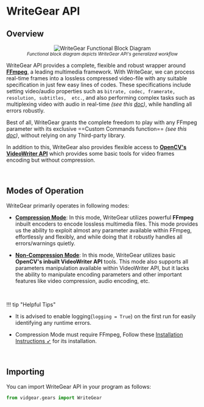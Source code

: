 <!--
===============================================
vidgear library source-code is deployed under the Apache 2.0 License:

Copyright (c) 2019-2020 Abhishek Thakur(@abhiTronix) <abhi.una12@gmail.com>

Licensed under the Apache License, Version 2.0 (the "License");
you may not use this file except in compliance with the License.
You may obtain a copy of the License at

   http://www.apache.org/licenses/LICENSE-2.0

Unless required by applicable law or agreed to in writing, software
distributed under the License is distributed on an "AS IS" BASIS,
WITHOUT WARRANTIES OR CONDITIONS OF ANY KIND, either express or implied.
See the License for the specific language governing permissions and
limitations under the License.
===============================================
-->

# WriteGear API 


## Overview

<p align="center">
  <img src="/assets/images/writegear.png" alt="WriteGear Functional Block Diagram" title="Designed by Abhishek Thakur(@abhiTronix), under CC-BY-NC-SA 4.0 License"/>
  <br>
  <sub><i>Functional block diagram depicts WriteGear API's generalized workflow</i></sub>
</p>

WriteGear API provides a complete, flexible and robust wrapper around [**FFmpeg**](https://ffmpeg.org/), a leading multimedia framework. With WriteGear, we can process real-time frames into a lossless compressed video-file with any suitable specification in just few easy lines of codes. These specifications include setting video/audio properties such as `bitrate, codec, framerate, resolution, subtitles,  etc.`, and also performing complex tasks such as multiplexing video with audio in real-time _(see this [doc](https://github.com/abhiTronix/vidgear/wiki/Working-with-Audio#a-live-audio-input-to-writegear-class))_, while handling all errors robustly. 

Best of all, WriteGear grants the complete freedom to play with any FFmpeg parameter with its exclusive ==Custom Commands function== _(see this [doc](/gears/writegear/compression/advanced/cciw/))_, without relying on any Third-party library.

In addition to this, WriteGear also provides flexible access to [**OpenCV's VideoWriter API**](https://docs.opencv.org/3.4/d8/dfe/classcv_1_1VideoCapture.html) which provides some basic tools for video frames encoding but without compression.


&nbsp; 

## Modes of Operation

WriteGear primarily operates in following modes:

* [**Compression Mode**](/gears/writegear/compression/overview/): In this mode, WriteGear utilizes powerful **FFmpeg** inbuilt encoders to encode lossless multimedia files. This mode provides us the ability to exploit almost any parameter available within FFmpeg, effortlessly and flexibly, and while doing that it robustly handles all errors/warnings quietly.

* [**Non-Compression Mode**](/gears/writegear/non_compression/overview/): In this mode, WriteGear utilizes basic **OpenCV's inbuilt VideoWriter API** tools. This mode also supports all parameters manipulation available within VideoWriter API, but it lacks the ability to manipulate encoding parameters and other important features like video compression, audio encoding, etc.


&nbsp; 


!!! tip "Helpful Tips"

  * It is advised to enable logging(`logging = True`) on the first run for easily identifying any runtime errors.

  * Compression Mode must require FFmpeg, Follow these [Installation Instructions ➶](/gears/writegear/compression/advanced/ffmpeg_install/#ffmpeg-installation-instructions) for its installation.


&nbsp; 

## Importing

You can import WriteGear API in your program as follows:

```python
from vidgear.gears import WriteGear
```

&nbsp; 